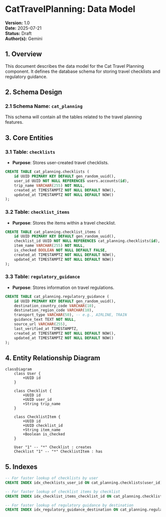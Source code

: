 # CatTravelPlanning: Data Model

**Version:** 1.0  
**Date:** 2025-07-21  
**Status:** Draft  
**Author(s):** Gemini

## 1. Overview

This document describes the data model for the Cat Travel Planning component. It defines the database schema for storing travel checklists and regulatory guidance.

## 2. Schema Design

### 2.1 Schema Name: `cat_planning`

This schema will contain all the tables related to the travel planning features.

## 3. Core Entities

### 3.1 Table: `checklists`

- **Purpose**: Stores user-created travel checklists.

```sql
CREATE TABLE cat_planning.checklists (
    id UUID PRIMARY KEY DEFAULT gen_random_uuid(),
    user_id UUID NOT NULL REFERENCES users.accounts(id),
    trip_name VARCHAR(255) NOT NULL,
    created_at TIMESTAMPTZ NOT NULL DEFAULT NOW(),
    updated_at TIMESTAMPTZ NOT NULL DEFAULT NOW()
);
```

### 3.2 Table: `checklist_items`

- **Purpose**: Stores the items within a travel checklist.

```sql
CREATE TABLE cat_planning.checklist_items (
    id UUID PRIMARY KEY DEFAULT gen_random_uuid(),
    checklist_id UUID NOT NULL REFERENCES cat_planning.checklists(id),
    item_name VARCHAR(255) NOT NULL,
    is_checked BOOLEAN NOT NULL DEFAULT FALSE,
    created_at TIMESTAMPTZ NOT NULL DEFAULT NOW(),
    updated_at TIMESTAMPTZ NOT NULL DEFAULT NOW()
);
```

### 3.3 Table: `regulatory_guidance`

- **Purpose**: Stores information on travel regulations.

```sql
CREATE TABLE cat_planning.regulatory_guidance (
    id UUID PRIMARY KEY DEFAULT gen_random_uuid(),
    destination_country_code VARCHAR(10),
    destination_region_code VARCHAR(10),
    transport_type VARCHAR(50), -- e.g., AIRLINE, TRAIN
    guidance_text TEXT NOT NULL,
    source_url VARCHAR(255),
    last_verified_at TIMESTAMPTZ,
    created_at TIMESTAMPTZ NOT NULL DEFAULT NOW(),
    updated_at TIMESTAMPTZ NOT NULL DEFAULT NOW()
);
```

## 4. Entity Relationship Diagram

```mermaid
classDiagram
    class User {
        +UUID id
    }

    class Checklist {
        +UUID id
        +UUID user_id
        +String trip_name
    }

    class ChecklistItem {
        +UUID id
        +UUID checklist_id
        +String item_name
        +Boolean is_checked
    }

    User "1" -- "*" Checklist : creates
    Checklist "1" -- "*" ChecklistItem : has
```

## 5. Indexes

```sql
-- For faster lookup of checklists by user
CREATE INDEX idx_checklists_user_id ON cat_planning.checklists(user_id);

-- For faster lookup of checklist items by checklist
CREATE INDEX idx_checklist_items_checklist_id ON cat_planning.checklist_items(checklist_id);

-- For faster lookup of regulatory guidance by destination
CREATE INDEX idx_regulatory_guidance_destination ON cat_planning.regulatory_guidance(destination_country_code, destination_region_code);
```
